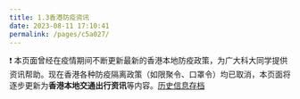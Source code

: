 ```yaml
---
title: 1.3香港防疫资讯
date: 2023-08-11 17:10:41
permalink: /pages/c5a027/
---
```





❗ 本页面曾经在疫情期间不断更新最新的香港本地防疫政策，为广大科大同学提供资讯帮助。现在香港各种防疫隔离政策（如限聚令、口罩令）均已取消，本页面将逐步更新为**香港本地交通出行资讯**等内容。[历史信息存档](https://inner7peace.notion.site/18aecfa333944270b3183d0be74c9f26)

 

